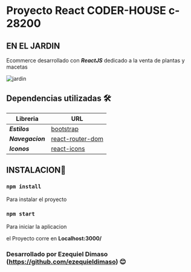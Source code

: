 # Proyecto React  CODER-HOUSE c-28200

## **EN EL JARDIN**

Ecommerce desarrollado con ***_ReactJS_*** dedicado a la venta de plantas y macetas

![jardin](https://user-images.githubusercontent.com/90361007/165192111-db966fa4-15f9-457e-a59d-953268480d90.gif)

## Dependencias utilizadas  🛠️
  

|Libreria          |  URL 
|---- | ----- |
|**_Estilos_**           |  [bootstrap](https://getbootstrap.com/) |
|**_Navegacion_**        |  [react-router-dom](https://reactrouter.com/)|
|**_Iconos_**            |  [react-icons](https://react-icons.github.io/react-icons)|


## **INSTALACION**🔧
 ### `npm install`

Para instalar el proyecto  
### `npm start`

Para iniciar la aplicacion


el Proyecto corre  en  **Localhost:3000/**

### Desarrollado por Ezequiel Dimaso (https://github.com/ezequieldimaso) 😊
